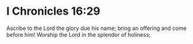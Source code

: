 # I Chronicles 16:29

Ascribe to the Lord the glory due his name; bring an offering and come before him! Worship the Lord in the splendor of holiness;
